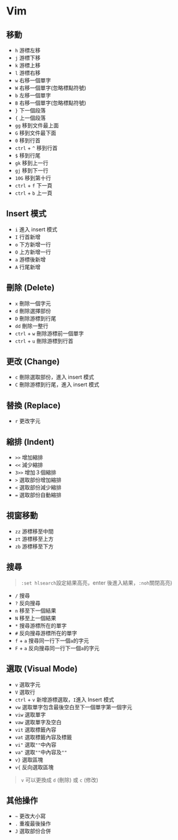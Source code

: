 # Vim

## 移動

- `h` 游標左移
- `j` 游標下移
- `k` 游標上移
- `l` 游標右移
- `w` 右移一個單字
- `W` 右移一個單字(忽略標點符號)
- `b` 左移一個單字
- `B` 右移一個單字(忽略標點符號)
- `}` 下一個段落
- `{` 上一個段落
- `gg` 移到文件最上面
- `G` 移到文件最下面
- `0` 移到行首
- `ctrl` + `^` 移到行首
- `$` 移到行尾
- `gk` 移到上一行
- `gj` 移到下一行
- `10G` 移到第十行
- `ctrl` + `f` 下一頁
- `ctrl` + `b` 上一頁

## Insert 模式

- `i` 進入 insert 模式
- `I` 行首新增
- `o` 下方新增一行
- `O` 上方新增一行
- `a` 游標後新增
- `A` 行尾新增

## 刪除 (Delete)

- `x` 刪除一個字元
- `d` 刪除選擇部份
- `D` 刪除游標到行尾
- `dd` 刪除一整行
- `ctrl` + `w` 刪除游標前一個單字
- `ctrl` + `u` 刪除游標到行首

## 更改 (Change)

- `c` 刪除選取部份，進入 insert 模式
- `C` 刪除游標到行尾，進入 insert 模式

## 替換 (Replace)

- `r` 更改字元

## 縮排 (Indent)

- `>>` 增加縮排
- `<<` 減少縮排
- `3>>` 增加３個縮排
- `>` 選取部份增加縮排
- `<` 選取部份減少縮排
- `=` 選取部份自動縮排

## 視窗移動

- `zz` 游標移至中間
- `zt` 游標移至上方
- `zb` 游標移至下方

## 搜尋

> `:set hlsearch`設定結果高亮，enter 後進入結果，`:noh`關閉高亮)

- `/` 搜尋
- `?` 反向搜尋
- `n` 移至下一個結果
- `N` 移至上一個結果
- `*` 搜尋游標所在的單字
- `#` 反向搜尋游標所在的單字
- `f` + `a` 搜尋同一行下一個`a`的字元
- `F` + `a` 反向搜尋同一行下一個`a`的字元

## 選取 (Visual Mode)

- `v` 選取字元
- `V` 選取行
- `ctrl` + `v` 新增游標選取，`I`進入 Insert 模式
- `vw` 選取單字包含最後空白至下一個單字第一個字元
- `viw` 選取單字
- `vaw` 選取單字及空白
- `vit` 選取標籤內容
- `vat` 選取標籤內容及標籤
- `vi"` 選取`""`中內容
- `va"` 選取`""`中內容及`""`
- `v}` 選取區塊
- `v{` 反向選取區塊

> `v` 可以更換成 `d` (刪除) 或 `c` (修改)

## 其他操作

- `~` 更改大小寫
- `.` 重複最後操作
- `J` 選取部份合併
